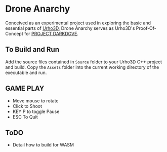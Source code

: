  Drone Anarchy
==========================

Conceived as an experimental project used in exploring the basic and essential parts of [Urho3D](http://urho3d.github.io/), Drone Anarchy serves as Urho3D's Proof-Of-Concept for [PROJECT DARKDOVE](http://darkdove.proboards.com/).


To Build and Run
-------------
Add the source files contained in `Source` folder to your Urho3D C++ project and build. Copy the `Assets` folder into the current working directory of the executable and run.


GAME PLAY
------------
- Move mouse to rotate
- Click to Shoot
- KEY P to toggle Pause
- ESC To Quit

ToDO
------
- Detail how to build for WASM
